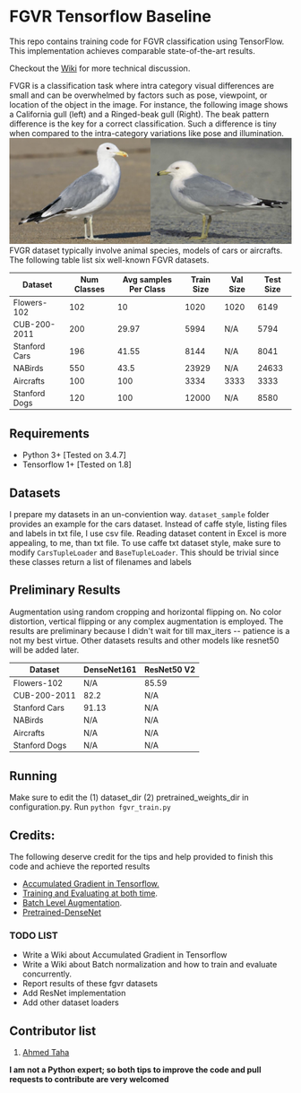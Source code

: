 # FGVR Tensorflow Baseline
This repo contains training code for FGVR classification using TensorFlow. This implementation achieves comparable state-of-the-art results.

Checkout the [Wiki](https://github.com/ahmdtaha/fgvr/wiki) for more technical discussion.




FVGR is a classification task where intra category visual differences are small and can be overwhelmed by factors such as pose, viewpoint, or location of the object in the image. For instance, the following image shows a California gull (left) and a Ringed-beak gull (Right). The beak pattern difference is the key for a correct classification. Such a difference is tiny when compared to the intra-category variations like pose and illumination.
![](./imgs/fvgr_sample.jpeg)
FVGR dataset typically involve animal species, models of cars or aircrafts. The following table list six well-known FGVR datasets.

| Dataset       | Num Classes | Avg samples Per Class | Train Size | Val Size | Test Size |
|---------------|-------------|-----------------------|------------|----------|-----------|
| Flowers-102   | 102         | 10                    | 1020       | 1020     | 6149      |
| CUB-200-2011  | 200         | 29.97                 | 5994       | N/A      | 5794      |
| Stanford Cars          | 196         | 41.55                 | 8144       | N/A      | 8041      |
| NABirds       | 550         | 43.5                  | 23929      | N/A      | 24633     |
| Aircrafts     | 100         | 100                   | 3334       | 3333     | 3333      |
| Stanford Dogs | 120         | 100                   | 12000      | N/A      | 8580      |


## Requirements

* Python 3+ [Tested on 3.4.7]
* Tensorflow 1+ [Tested on 1.8]

## Datasets
I prepare my datasets in an un-conviention way. `dataset_sample` folder provides an example for the cars dataset. Instead of caffe style, listing files and labels in txt file, I use csv file. Reading dataset content in Excel is more appealing, to me, than txt file. To use caffe txt dataset style, make sure to modify `CarsTupleLoader` and `BaseTupleLoader`. This should be trivial since these classes return a list of filenames and labels

## Preliminary Results

Augmentation using random cropping and horizontal flipping on. No color distortion, vertical flipping or any complex augmentation is employed.
The results are preliminary because I didn't wait for till max_iters -- patience is a not my best virtue. Other datasets results and other models like resnet50 will be added later.

| Dataset       | DenseNet161 | ResNet50 V2 |
|---------------|-------------|-------------|
| Flowers-102   | N/A         | 85.59         |
| CUB-200-2011  | 82.2        | N/A         |
| Stanford Cars | 91.13       | N/A         |
| NABirds       | N/A         | N/A         |
| Aircrafts     | N/A         | N/A         |
| Stanford Dogs | N/A         | N/A         |

## Running

Make sure to edit the (1) dataset\_dir (2) pretrained\_weights\_dir in configuration.py.
Run `python fgvr_train.py `



## Credits:

The following deserve credit for the tips and help provided to finish this code and achieve the reported results

* [Accumulated Gradient in Tensorflow.](https://stackoverflow.com/questions/46772685/how-to-accumulate-gradients-in-tensorflow)
* [Training and Evaluating at both time](https://github.com/tensorflow/tensorflow/issues/5987).
* [Batch Level Augmentation](https://becominghuman.ai/data-augmentation-on-gpu-in-tensorflow-13d14ecf2b19).
* [Pretrained-DenseNet](https://github.com/pudae/tensorflow-densenet)





### TODO LIST
* Write a Wiki about Accumulated Gradient in Tensorflow
* Write a Wiki about Batch normalization and how to train and evaluate concurrently.
* Report results of these fgvr datasets
* Add ResNet implementation
* Add other dataset loaders

## Contributor list
1. [Ahmed Taha](http://www.cs.umd.edu/~ahmdtaha/)

**I am not a Python expert; so both tips to improve the code and pull requests to contribute are very welcomed**


